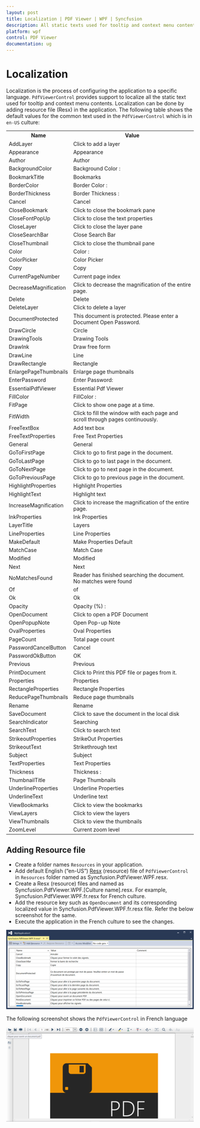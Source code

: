 ```yaml
---
layout: post
title: Localization | PDF Viewer | WPF | Syncfusion
description: All static texts used for tooltip and context menu contents within the PDF Viewer WinForms can be localized to any desired language.
platform: wpf
control: PDF Viewer
documentation: ug
---
```


# Localization

Localization is the process of configuring the application to a specific language. `PdfViewerControl` provides support to localize all the static text used for tooltip and context menu contents. Localization can be done by adding resource file (Resx) in the application.
The following table shows the default values for the common text used in the `PdfViewerControl` which is in `en-US` culture:

<table>
<tr>
<th>
Name</th><th>
Value</th></tr>
<tr>
<td>
AddLayer</td><td>
Click to add a layer</td></tr>
<tr>
<td>
Appearance</td><td>
Appearance</td></tr>
<tr>
<td>
Author</td><td>
Author</td></tr>
<tr>
<td>
BackgroundColor</td><td>
Background Color :</td></tr>
<tr>
<td>
BookmarkTitle</td><td>
Bookmarks</td></tr>
<tr>
<td>
BorderColor</td><td>
Border Color :</td></tr>
<tr>
<td>
BorderThickness</td><td>
Border Thickness :</td></tr>
<tr>
<td>
Cancel</td><td>
Cancel</td></tr>
<tr>
<td>
CloseBookmark</td><td>
Click to close the bookmark pane</td></tr>
<tr>
<td>
CloseFontPopUp</td><td>
Click to close the text properties</td></tr>
<tr>
<td>
CloseLayer</td><td>
Click to close the layer pane</td></tr>
<tr>
<td>
CloseSearchBar</td><td>
Close Search Bar</td></tr>
<tr>
<td>
CloseThumbnail</td><td>
Click to close the thumbnail pane</td></tr>
<tr>
<td>
Color</td><td>
Color :</td></tr>
<tr>
<td>
ColorPicker</td><td>
Color Picker</td></tr>
<tr>
<td>
Copy</td><td>
Copy</td></tr>
<tr>
<td>
CurrentPageNumber</td><td>
Current page index</td></tr>
<tr>
<td>
DecreaseMagnification</td><td>
Click to decrease the magnification of the entire page.</td></tr>
<tr>
<td>
Delete</td><td>
Delete</td></tr>
<tr>
<td>
DeleteLayer</td><td>
Click to delete a layer</td></tr>
<tr>
<td>
DocumentProtected</td><td>
This document is protected. Please enter a Document Open Password.</td></tr>
<tr>
<td>
DrawCircle</td><td>
Circle</td></tr>
<tr>
<td>
DrawingTools</td><td>
Drawing Tools</td></tr>
<tr>
<td>
DrawInk</td><td>
Draw free form</td></tr>
<tr>
<td>
DrawLine</td><td>
Line</td></tr>
<tr>
<td>
DrawRectangle</td><td>
Rectangle</td></tr>
<tr>
<td>
EnlargePageThumbnails</td><td>
Enlarge page thumbnails</td></tr>
<tr>
<td>
EnterPassword</td><td>
Enter Password:</td></tr>
<tr>
<td>
EssentialPdfViewer</td><td>
Essential Pdf Viewer</td></tr>
<tr>
<td>
FillColor</td><td>
FillColor :</td></tr>
<tr>
<td>
FitPage</td><td>
Click to show one page at a time.</td></tr>
<tr>
<td>
FitWidth</td><td>
Click to fill the window with each page and scroll through pages continuously.</td></tr>
<tr>
<td>
FreeTextBox</td><td>
Add text box</td></tr>
<tr>
<td>
FreeTextProperties</td><td>
Free Text Properties</td></tr>
<tr>
<td>
General</td><td>
General</td></tr>
<tr>
<td>
GoToFirstPage</td><td>
Click to go to first page in the document.</td></tr>
<tr>
<td>
GoToLastPage</td><td>
Click to go to last page in the document.</td></tr>
<tr>
<td>
GoToNextPage</td><td>
Click to go to next page in the document.</td></tr>
<tr>
<td>
GoToPreviousPage</td><td>
Click to go to previous page in the document.</td></tr>
<tr>
<td>
HighlightProperties</td><td>
Highlight Properties</td></tr>
<tr>
<td>
HighlightText</td><td>
Highlight text</td></tr>
<tr>
<td>
IncreaseMagnification</td><td>
Click to increase the magnification of the entire page.</td></tr>
<tr>
<td>
InkProperties</td><td>
Ink Properties</td></tr>
<tr>
<td>
LayerTitle</td><td>
Layers</td></tr>
<tr>
<td>
LineProperties</td><td>
Line Properties</td></tr>
<tr>
<td>
MakeDefault</td><td>
Make Properties Default</td></tr>
<tr>
<td>
MatchCase</td><td>
Match Case</td></tr>
<tr>
<td>
Modified</td><td>
Modified</td></tr>
<tr>
<td>
Next</td><td>
Next</td></tr>
<tr>
<td>
NoMatchesFound</td><td>
Reader has finished searching the document. No matches were found</td></tr>
<tr>
<td>
Of</td><td>
of</td></tr>
<tr>
<td>
Ok</td><td>
Ok</td></tr>
<tr>
<td>
Opacity</td><td>
Opacity (%) :</td></tr>
<tr>
<td>
OpenDocument</td><td>
Click to open a PDF Document</td></tr>
<tr>
<td>
OpenPopupNote</td><td>
Open Pop-up Note</td></tr>
<tr>
<td>
OvalProperties</td><td>
Oval Properties</td></tr>
<tr>
<td>
PageCount</td><td>
Total page count</td></tr>
<tr>
<td>
PasswordCancelButton</td><td>
Cancel</td></tr>
<tr>
<td>
PasswordOkButton</td><td>
OK</td></tr>
<tr>
<td>
Previous</td><td>
Previous</td></tr>
<tr>
<td>
PrintDocument</td><td>
Click to Print this PDF file or pages from it.</td></tr>
<tr>
<td>
Properties</td><td>
Properties</td></tr>
<tr>
<td>
RectangleProperties</td><td>
Rectangle Properties</td></tr>
<tr>
<td>
ReducePageThumbnails</td><td>
Reduce page thumbnails</td></tr>
<tr>
<td>
Rename</td><td>
Rename</td></tr>
<tr>
<td>
SaveDocument</td><td>
Click to save the document in the local disk</td></tr>
<tr>
<td>
SearchIndicator</td><td>
Searching</td></tr>
<tr>
<td>
SearchText</td><td>
Click to search text</td></tr>
<tr>
<td>
StrikeoutProperties</td><td>
StrikeOut Properties</td></tr>
<tr>
<td>
StrikeoutText</td><td>
Strikethrough text</td></tr>
<tr>
<td>
Subject</td><td>
Subject</td></tr>
<tr>
<td>
TextProperties</td><td>
Text Properties</td></tr>
<tr>
<td>
Thickness</td><td>
Thickness :</td></tr>
<tr>
<td>
ThumbnailTitle</td><td>
Page Thumbnails</td></tr>
<tr>
<td>
UnderlineProperties</td><td>
Underline Properties</td></tr>
<tr>
<td>
UnderlineText</td><td>
Underline text</td></tr>
<tr>
<td>
ViewBookmarks</td><td>
Click to view the bookmarks</td></tr>
<tr>
<td>
ViewLayers</td><td>
Click to view the layers</td></tr>
<tr>
<td>
ViewThumbnails</td><td>
Click to view the thumbnails</td></tr>
<tr>
<td>
ZoomLevel</td><td>
Current zoom level</td></tr>
</table>

## Adding Resource file

* Create a folder names `Resources` in your application.
* Add default English (“en-US”) [Resx](http://www.syncfusion.com/downloads/support/directtrac/general/ze/Syncfusion.PdfViewer.WPF-152493032) (resource) file of `PdfViewerControl` in `Resources` folder named as Syncfusion.PdfViewer.WPF.resx.
* Create a Resx (resource) files and named as Syncfusion.PdfViewer.WPF.[Culture name].resx. For example, Syncfusion.PdfViewer.WPF.fr.resx for French culture. 
* Add the resource key such as `OpenDocument` and its corresponding localized value in Syncfusion.PdfViewer.WPF.fr.resx file. Refer the below screenshot for the same.
* Execute the application in the French culture to see the changes.

![Resource file](Localization_images/Localization_image2.png)

The following screenshot shows the `PdfViewerControl` in French language

![Localization](Localization_images/Localization_image1.png)
